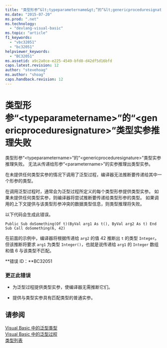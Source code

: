 ```yaml
---
title: "类型形参“&lt;typeparametername&gt;”的“&lt;genericproceduresignature&gt;”类型实参推理失败 | Microsoft Docs"
ms.date: "2015-07-20"
ms.prod: ".net"
ms.technology: 
  - "devlang-visual-basic"
ms.topic: "article"
f1_keywords: 
  - "vbc32051"
  - "bc32051"
helpviewer_keywords: 
  - "BC32051"
ms.assetid: a9c2a0ce-e225-4549-bfd8-d42df5d16bfd
caps.latest.revision: 12
author: "stevehoag"
ms.author: "shoag"
caps.handback.revision: 12
---
```

# 类型形参“&lt;typeparametername&gt;”的“&lt;genericproceduresignature&gt;”类型实参推理失败
类型形参“\<typeparametername\>”的“\<genericproceduresignature\>”类型实参推理失败。 无法从传递给形参“\<parametername\>”的实参推理出类型实参。  
  
 在未提供任何类型实参的情况下调用了泛型过程，编译器无法推断要传递给其中一个形参的类型。  
  
 在调用泛型过程时，通常会为泛型过程所定义的每个类型形参提供类型实参。 如果未提供任何类型实参，则编译器将尝试推断要传递给类型形参的类型。 如果调用的上下文提供与该类型形参冲突的数据类型信息，则类型推理将失败。  
  
 以下代码会生成此错误。  
  
```  
Public Sub doSomething(Of t)(ByVal arg1 As t(), ByVal arg2 As t) End Sub Call doSomething(6, 42)  
```  
  
 在前面的示例中，编译器将根据传递给 `arg2` 的值 42 推断出 `t` 的类型 `Integer`。 但该推断将要求 `arg1` 为类型 `Integer()`，也就是说传递给 `arg1` 的 `Integer` 数组和值 6 与该类型不匹配。  
  
 **错误 ID：**BC32051  
  
### 更正此错误  
  
-   为泛型过程提供类型实参，使编译器无需推断它们。  
  
-   提供与类型实参具有匹配类型的普通实参。  
  
## 请参阅  
 [Visual Basic 中的泛型类型](../../visual-basic/programming-guide/language-features/data-types/generic-types.md)   
 [Visual Basic 中的泛型过程](../../visual-basic/programming-guide/language-features/data-types/generic-procedures.md)   
 [类型列表](../../visual-basic/language-reference/statements/type-list.md)